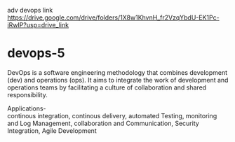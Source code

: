 adv devops link 
https://drive.google.com/drive/folders/1X8w1KhvnH_fr2VzqYbdU-EK1Pc-iRwIP?usp=drive_link


# devops-5

DevOps is a software engineering methodology that combines development (dev) and operations (ops). It aims to integrate the work of development and operations teams by facilitating a culture of collaboration and shared responsibility.  

Applications-  
continous integration, continous delivery, automated Testing, monitoring and Log Management, collaboration and Communication, Security Integration, Agile Development  


